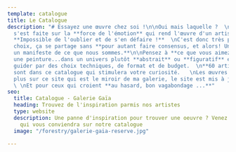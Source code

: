 ```yaml
---
template: catalogue
title: Le Catalogue
description: "# Essayez une œuvre chez soi !\n\nOui mais laquelle ?  \nMa sélection
  s'est faite sur la **force de l'émotion** qui rend l'œuvre d'un artiste évidente.
  **Impossible de l'oublier et de s'en défaire !**  \nC'est donc très personnel un
  choix, ça se partage sans **pour autant faire consensus, et alors! Une œuvre comme
  un manifeste de ce que nous sommes.**\n\nPensez à **ce que vous aimez**, une sculpture,
  une peinture...dans un univers plutôt **abstrait** ou **figuratif** et laissez-vous
  guider par des choix techniques, de format et de budget.  \n**60 artistes +800 œuvres**
  sont dans ce catalogue qui stimulera votre curiosité.   \nLes œuvres vendues n'apparaissent
  plus sur ce site qui est le miroir de ma galerie, le site est mis à jour quotidiennement.
  \ \nEt pour ceux qui croient **au hasard, bon vagabondage ...**"
seo:
  title: Catalogue - Galerie Gaïa
  heading: Trouvez de l'inspiration parmis nos artistes
  type: website
  description: Une panne d'inspiration pour trouver une oeuvre ? Venez découvrir l'oeuvre
    qui vous conviendra sur notre catalogue
  image: "/forestry/galerie-gaia-reserve.jpg"

---
```

